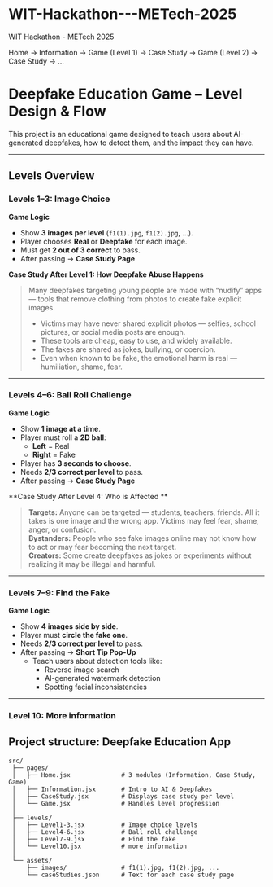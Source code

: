 # WIT-Hackathon---METech-2025
WIT Hackathon - METech 2025

Home → Information → Game (Level 1) → Case Study → Game (Level 2) → Case Study → ...

# Deepfake Education Game – Level Design & Flow

This project is an educational game designed to teach users about AI-generated deepfakes, how to detect them, and the impact they can have.

---

##  Levels Overview

###  Levels 1–3: Image Choice

**Game Logic**
- Show **3 images per level** (`f1(1).jpg`, `f1(2).jpg`, …).
- Player chooses **Real** or **Deepfake** for each image.
- Must get **2 out of 3 correct** to pass.
- After passing → **Case Study Page**

**Case Study After Level 1: How Deepfake Abuse Happens**

> Many deepfakes targeting young people are made with “nudify” apps — tools that remove clothing from photos to create fake explicit images.  
> 
> - Victims may have never shared explicit photos — selfies, school pictures, or social media posts are enough.  
> - These tools are cheap, easy to use, and widely available.  
> - The fakes are shared as jokes, bullying, or coercion.  
> - Even when known to be fake, the emotional harm is real — humiliation, shame, fear.

---

### Levels 4–6: Ball Roll Challenge

**Game Logic**
- Show **1 image at a time**.
- Player must roll a **2D ball**:
  - **Left** = Real
  - **Right** = Fake  
- Player has **3 seconds to choose**.
- Needs **2/3 correct per level** to pass.
- After passing → **Case Study Page**

**Case Study After Level 4: Who is Affected **

> **Targets:** Anyone can be targeted — students, teachers, friends. All it takes is one image and the wrong app. Victims may feel fear, shame, anger, or confusion.  
> **Bystanders:** People who see fake images online may not know how to act or may fear becoming the next target.  
> **Creators:** Some create deepfakes as jokes or experiments without realizing it may be illegal and harmful.

---

### Levels 7–9: Find the Fake

**Game Logic**
- Show **4 images side by side**.
- Player must **circle the fake one**.
- Needs **2/3 correct per level** to pass.
- After passing → **Short Tip Pop-Up**
  - Teach users about detection tools like:
    - Reverse image search
    - AI-generated watermark detection
    - Spotting facial inconsistencies

---

###  Level 10: More information



## Project structure: Deepfake Education App
```text
src/
 ├── pages/
 │   ├── Home.jsx              # 3 modules (Information, Case Study, Game)
 │   ├── Information.jsx       # Intro to AI & Deepfakes
 │   ├── CaseStudy.jsx         # Displays case study per level
 │   └── Game.jsx              # Handles level progression
 │
 ├── levels/
 │   ├── Level1-3.jsx          # Image choice levels
 │   ├── Level4-6.jsx          # Ball roll challenge
 │   ├── Level7-9.jsx          # Find the fake
 │   └── Level10.jsx           # more information
 │
 └── assets/
     ├── images/               # f1(1).jpg, f1(2).jpg, ...
     └── caseStudies.json      # Text for each case study page
